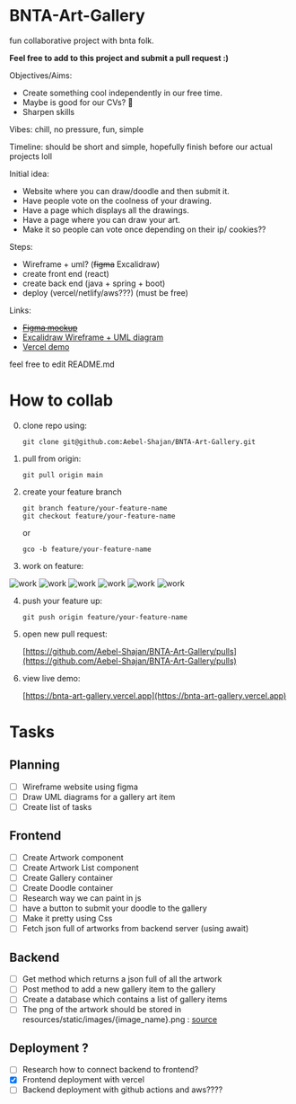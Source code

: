 # BNTA-Art-Gallery
fun collaborative project with bnta folk. 

**Feel free to add to this project and submit a pull request :)**

Objectives/Aims: 
* Create something cool independently in our free time.
* Maybe is good for our CVs? 🤷
* Sharpen skills

Vibes: chill, no pressure, fun, simple

Timeline: should be short and simple, hopefully finish before our actual projects loll

Initial idea: 
* Website where you can draw/doodle and then submit it.
* Have people vote on the coolness of your drawing.
* Have a page which displays all the drawings.
* Have a page where you can draw your art.
* Make it so people can vote once depending on their ip/ cookies??


Steps:
* Wireframe + uml? (~~figma~~ Excalidraw)
* create front end (react)
* create back end (java + spring + boot)
* deploy (vercel/netlify/aws???) (must be free)

Links:
* ~~[Figma mockup](https://www.figma.com/file/veB2rqizriFsJheu8yyqAf/BNTA-ART-GALLERY?type=whiteboard&node-id=0%3A1&t=76Xbd7OZPASVK9WJ-1)~~
* [Excalidraw Wireframe + UML diagram](https://excalidraw.com/#room=a76858e5d89291febea1,C3bJTO_e75JnvaBKpPSX5g)
* [Vercel demo](https://bnta-art-gallery.vercel.app)

feel free to edit README.md

# How to collab
0. clone repo using:
   ```console
   git clone git@github.com:Aebel-Shajan/BNTA-Art-Gallery.git
   ```
   
1. pull from origin:
   ```console
   git pull origin main
   ```
   
2. create your feature branch
   ```console
   git branch feature/your-feature-name
   git checkout feature/your-feature-name
   ```
   or
   ```console
   gco -b feature/your-feature-name
   ```
   
3. work on feature:
   
![work](https://media.tenor.com/qfIdK2F8hroAAAAi/kater-work-kater.gif)
![work](https://media.tenor.com/qfIdK2F8hroAAAAi/kater-work-kater.gif)
![work](https://media.tenor.com/qfIdK2F8hroAAAAi/kater-work-kater.gif)
![work](https://media.tenor.com/qfIdK2F8hroAAAAi/kater-work-kater.gif)
![work](https://media.tenor.com/qfIdK2F8hroAAAAi/kater-work-kater.gif)
![work](https://media.tenor.com/qfIdK2F8hroAAAAi/kater-work-kater.gif)


4. push your feature up:
   ```console
   git push origin feature/your-feature-name
   ```

5. open new pull request:
   
   [https://github.com/Aebel-Shajan/BNTA-Art-Gallery/pulls](https://github.com/Aebel-Shajan/BNTA-Art-Gallery/pulls)

6. view live demo:
   
   [https://bnta-art-gallery.vercel.app](https://bnta-art-gallery.vercel.app)


# Tasks
## Planning
- [ ] Wireframe website using figma
- [ ] Draw UML diagrams for a gallery art item
- [ ] Create list of tasks

## Frontend
- [ ] Create Artwork component
- [ ] Create Artwork List component
- [ ] Create Gallery container
- [ ] Create Doodle container
- [ ] Research way we can paint in js
- [ ] have a button to submit your doodle to the gallery
- [ ] Make it pretty using Css
- [ ] Fetch json full of artworks from backend server (using await)

## Backend
- [ ] Get method which returns a json full of all the artwork
- [ ] Post method to add a new gallery item to the gallery
- [ ] Create a database which contains a list of gallery items
- [ ] The png of the artwork should be stored in resources/static/images/{image_name}.png : [source](https://stackoverflow.com/questions/37765475/what-is-the-url-that-i-can-use-to-access-to-a-folder-images-in-spring-boot)

## Deployment ?
- [ ] Research how to connect backend to frontend?
- [x] Frontend deployment with vercel
- [ ] Backend deployment with github actions and aws????
